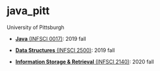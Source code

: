 # java_pitt

University of Pittsburgh

- [**Java** (INFSCI 0017)](https://github.com/elleech/java_pitt/tree/master/INFSCI0017): 2019 fall

- [**Data Structures** (INFSCI 2500)](https://github.com/elleech/java_pitt/tree/master/INFSCI2500): 2019 fall

- [**Information Storage & Retrieval** (INFSCI 2140)](https://github.com/elleech/java_pitt/tree/master/INFSCI2140): 2020 fall
